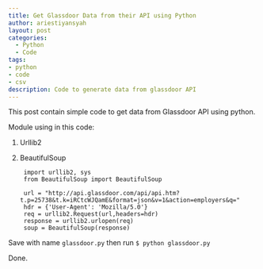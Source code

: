 ```yaml
---
title: Get Glassdoor Data from their API using Python
author: ariestiyansyah
layout: post
categories:
  - Python
  - Code
tags:
- python
- code
- csv
description: Code to generate data from glassdoor API
---
```

This post contain simple code to get data from Glassdoor API using python.

Module using in this code:

1. Urllib2
2. BeautifulSoup

		import urllib2, sys
		from BeautifulSoup import BeautifulSoup

		url = "http://api.glassdoor.com/api/api.htm?t.p=25738&t.k=iRCtcWJQamE&format=json&v=1&action=employers&q="
		hdr = {'User-Agent': 'Mozilla/5.0'}
		req = urllib2.Request(url,headers=hdr)
		response = urllib2.urlopen(req)
		soup = BeautifulSoup(response)

Save with name `glassdoor.py` then run `$ python glassdoor.py`

Done.
